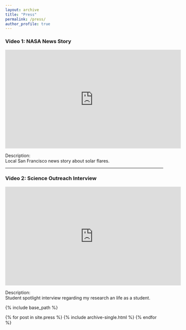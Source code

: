 ```yaml
---
layout: archive
title: "Press"
permalink: /press/
author_profile: true
---
```

### Video 1: NASA News Story

<iframe width="560" height="315" src="https://www.youtube.com/embed/UbX1JVADu-8" frameborder="0" allow="accelerometer; autoplay; clipboard-write; encrypted-media; gyroscope; picture-in-picture" allowfullscreen></iframe>

Description:  
Local San Francisco news story about solar flares.

---

### Video 2: Science Outreach Interview

<iframe width="560" height="315" src="https://www.youtube.com/embed/M3Lrjj7djyU" frameborder="0" allow="accelerometer; autoplay; clipboard-write; encrypted-media; gyroscope; picture-in-picture" allowfullscreen></iframe>

Description:  
Student spotlight interview regarding my research an life as a student.

{% include base_path %}

{% for post in site.press %}
  {% include archive-single.html %}
{% endfor %}
